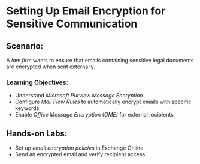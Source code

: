 # Setting Up Email Encryption for Sensitive Communication
## Scenario:
A *law firm* wants to ensure that emails containing sensitive legal documents are encrypted when sent externally.  

### Learning Objectives:
- Understand *Microsoft Purview Message Encryption*  
- Configure *Mail Flow Rules* to automatically encrypt emails with specific keywords  
- Enable *Office Message Encryption (OME)* for external recipients  

## Hands-on Labs:
- Set up *email encryption policies* in Exchange Online  
- Send an encrypted email and verify recipient access  

